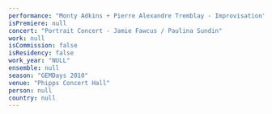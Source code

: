 ```yaml
---
performance: "Monty Adkins + Pierre Alexandre Tremblay - Improvisation"
isPremiere: null
concert: "Portrait Concert - Jamie Fawcus / Paulina Sundin"
work: null
isCommission: false
isResidency: false
work_year: "NULL"
ensemble: null
season: "GEMDays 2010"
venue: "Phipps Concert Hall"
person: null
country: null
---
```


